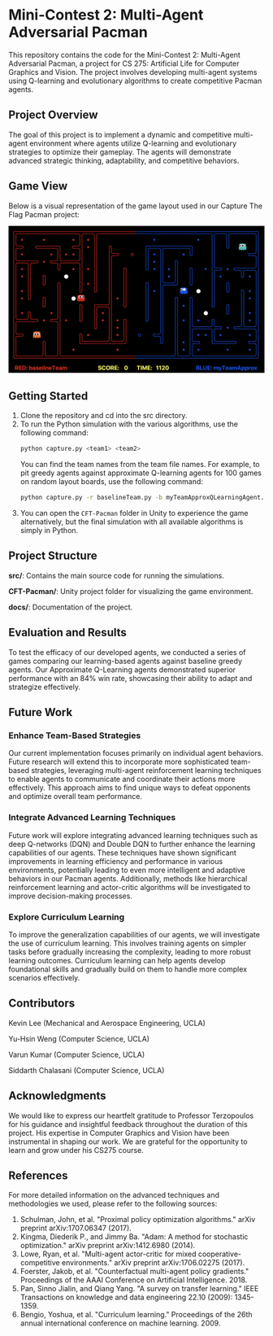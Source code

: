 # Mini-Contest 2: Multi-Agent Adversarial Pacman

This repository contains the code for the Mini-Contest 2: Multi-Agent Adversarial Pacman, a project for CS 275: Artificial Life for Computer Graphics and Vision. The project involves developing multi-agent systems using Q-learning and evolutionary algorithms to create competitive Pacman agents.

## Project Overview

The goal of this project is to implement a dynamic and competitive multi-agent environment where agents utilize Q-learning and evolutionary strategies to optimize their gameplay. The agents will demonstrate advanced strategic thinking, adaptability, and competitive behaviors.

## Game View

Below is a visual representation of the game layout used in our Capture The Flag Pacman project:

![Game Layout](docs/game_layout.png)

## Getting Started
1. Clone the repository and cd into the src directory. 
2. To run the Python simulation with the various algorithms, use the following command:
    ```bash
    python capture.py <team1> <team2>
    ```
    You can find the team names from the team file names. For example, to pit greedy agents against approximate Q-learning agents for 100 games on random layout boards, use the following command:
    ```bash
    python capture.py -r baselineTeam.py -b myTeamApproxQLearningAgent.py -n 100 -l RANDOM
    ```
3. You can open the `CFT-Pacman` folder in Unity to experience the game alternatively, but the final simulation with all available algorithms is simply in Python.

## Project Structure

**src/**: Contains the main source code for running the simulations.

**CFT-Pacman/**: Unity project folder for visualizing the game environment.

**docs/**: Documentation of the project.

## Evaluation and Results

To test the efficacy of our developed agents, we conducted a series of games comparing our learning-based agents against baseline greedy agents. Our Approximate Q-Learning agents demonstrated superior performance with an 84% win rate, showcasing their ability to adapt and strategize effectively.

## Future Work

### Enhance Team-Based Strategies
Our current implementation focuses primarily on individual agent behaviors. Future research will extend this to incorporate more sophisticated team-based strategies, leveraging multi-agent reinforcement learning techniques to enable agents to communicate and coordinate their actions more effectively. This approach aims to find unique ways to defeat opponents and optimize overall team performance.

### Integrate Advanced Learning Techniques
Future work will explore integrating advanced learning techniques such as deep Q-networks (DQN) and Double DQN to further enhance the learning capabilities of our agents. These techniques have shown significant improvements in learning efficiency and performance in various environments, potentially leading to even more intelligent and adaptive behaviors in our Pacman agents. Additionally, methods like hierarchical reinforcement learning and actor-critic algorithms will be investigated to improve decision-making processes.

### Explore Curriculum Learning
To improve the generalization capabilities of our agents, we will investigate the use of curriculum learning. This involves training agents on simpler tasks before gradually increasing the complexity, leading to more robust learning outcomes. Curriculum learning can help agents develop foundational skills and gradually build on them to handle more complex scenarios effectively.

## Contributors

Kevin Lee (Mechanical and Aerospace Engineering, UCLA)

Yu-Hsin Weng (Computer Science, UCLA)

Varun Kumar (Computer Science, UCLA)

Siddarth Chalasani (Computer Science, UCLA)

## Acknowledgments

We would like to express our heartfelt gratitude to Professor Terzopoulos for his guidance and insightful feedback throughout the duration of this project. His expertise in Computer Graphics and Vision have been instrumental in shaping our work. We are grateful for the opportunity to learn and grow under his CS275 course.

## References

For more detailed information on the advanced techniques and methodologies we used, please refer to the following sources:

1. Schulman, John, et al. "Proximal policy optimization algorithms." arXiv preprint arXiv:1707.06347 (2017).
2. Kingma, Diederik P., and Jimmy Ba. "Adam: A method for stochastic optimization." arXiv preprint arXiv:1412.6980 (2014).
3. Lowe, Ryan, et al. "Multi-agent actor-critic for mixed cooperative-competitive environments." arXiv preprint arXiv:1706.02275 (2017).
4. Foerster, Jakob, et al. "Counterfactual multi-agent policy gradients." Proceedings of the AAAI Conference on Artificial Intelligence. 2018.
5. Pan, Sinno Jialin, and Qiang Yang. "A survey on transfer learning." IEEE Transactions on knowledge and data engineering 22.10 (2009): 1345-1359.
6. Bengio, Yoshua, et al. "Curriculum learning." Proceedings of the 26th annual international conference on machine learning. 2009.
